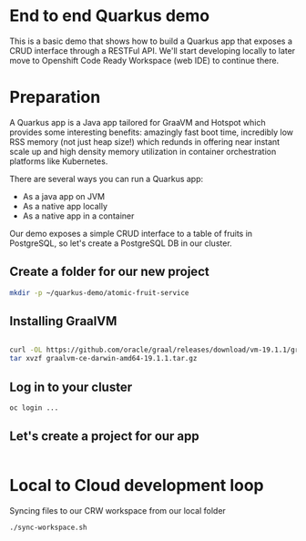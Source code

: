 # End to end Quarkus demo

This is a basic demo that shows how to build a Quarkus app that exposes a CRUD interface through a RESTFul API. We'll start developing locally to later move to Openshift Code Ready Workspace (web IDE) to continue there.

# Preparation

A Quarkus app is a Java app tailored for GraaVM and Hotspot which provides some interesting benefits: amazingly fast boot time, incredibly low RSS memory (not just heap size!) which redunds in offering near instant scale up and high density memory utilization in container orchestration platforms like Kubernetes.

There are several ways you can run a Quarkus app:

* As a java app on JVM
* As a native app locally
* As a native app in a container


Our demo exposes a simple CRUD interface to a table of fruits in PostgreSQL, so let's create a PostgreSQL DB in our cluster.

## Create a folder for our new project

```sh
mkdir -p ~/quarkus-demo/atomic-fruit-service
```

## Installing GraalVM

```sh

curl -OL https://github.com/oracle/graal/releases/download/vm-19.1.1/graalvm-ce-darwin-amd64-19.1.1.tar.gz
tar xvzf graalvm-ce-darwin-amd64-19.1.1.tar.gz
```

## Log in to your cluster

```sh
oc login ...
```

## Let's create a project for our app

```sh

```

# Local to Cloud development loop

Syncing files to our CRW workspace from our local folder

```sh
./sync-workspace.sh
```


